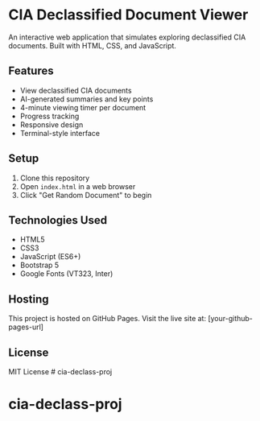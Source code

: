 # CIA Declassified Document Viewer

An interactive web application that simulates exploring declassified CIA documents. Built with HTML, CSS, and JavaScript.

## Features
- View declassified CIA documents
- AI-generated summaries and key points
- 4-minute viewing timer per document
- Progress tracking
- Responsive design
- Terminal-style interface

## Setup
1. Clone this repository
2. Open `index.html` in a web browser
3. Click "Get Random Document" to begin

## Technologies Used
- HTML5
- CSS3
- JavaScript (ES6+)
- Bootstrap 5
- Google Fonts (VT323, Inter)

## Hosting
This project is hosted on GitHub Pages. Visit the live site at: [your-github-pages-url]

## License
MIT License # cia-declass-proj
# cia-declass-proj
